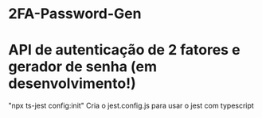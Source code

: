 # 2FA-Password-Gen
# API de autenticação de 2 fatores e gerador de senha (em desenvolvimento!)

"npx ts-jest config:init" Cria o jest.config.js para usar o jest com typescript